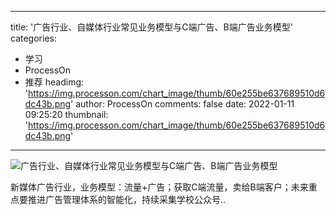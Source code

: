 
---
title: '广告行业、自媒体行业常见业务模型与C端广告、B端广告业务模型'
categories: 
 - 学习
 - ProcessOn
 - 推荐
headimg: 'https://img.processon.com/chart_image/thumb/60e255be637689510d6dc43b.png'
author: ProcessOn
comments: false
date: 2022-01-11 09:25:20
thumbnail: 'https://img.processon.com/chart_image/thumb/60e255be637689510d6dc43b.png'
---

<div>   
<img class="thumb" alt="广告行业、自媒体行业常见业务模型与C端广告、B端广告业务模型" src="https://img.processon.com/chart_image/thumb/60e255be637689510d6dc43b.png" referrerpolicy="no-referrer">
<p>新媒体广告行业，业务模型：流量+广告；获取C端流量，卖给B端客户；未来重点要推进广告管理体系的智能化，持续采集学校公众号..</p>  
</div>
            